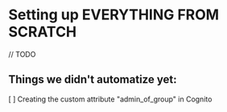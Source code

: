 # Setting up EVERYTHING FROM SCRATCH
// TODO

## Things we didn't automatize yet:
[ ] Creating the custom attribute "admin_of_group" in Cognito